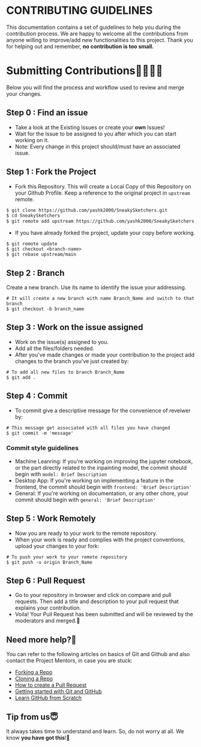 # CONTRIBUTING GUIDELINES

This documentation contains a set of guidelines to help you during the contribution process. 
We are happy to welcome all the contributions from anyone willing to improve/add new functionalities to this project. Thank you for helping out and remember, **no contribution is too small.**

# Submitting Contributions👩‍💻👨‍💻
Below you will find the process and workflow used to review and merge your changes.

## Step 0 : Find an issue
- Take a look at the Existing Issues or create your **own** Issues!
- Wait for the Issue to be assigned to you after which you can start working on it.
- Note: Every change in this project should/must have an associated issue.

## Step 1 : Fork the Project
- Fork this Repository. This will create a Local Copy of this Repository on your Github Profile. Keep a reference to the original project in `upstream` remote.
```bash
$ git clone https://github.com/yashk2000/SneakySketchers.git
$ cd SneakySketchers
$ git remote add upstream https://github.com/yashk2000/SneakySketchers.git
```

- If you have already forked the project, update your copy before working.
```
$ git remote update
$ git checkout <branch-name>
$ git rebase upstream/main
```

## Step 2 : Branch
Create a new branch. Use its name to identify the issue your addressing.
```
# It will create a new branch with name Branch_Name and switch to that branch 
$ git checkout -b branch_name
```
## Step 3 : Work on the issue assigned
- Work on the issue(s) assigned to you. 
- Add all the files/folders needed.
- After you've made changes or made your contribution to the project add changes to the branch you've just created by:
```
# To add all new files to branch Branch_Name
$ git add .
```

## Step 4 : Commit
- To commit give a descriptive message for the convenience of reveiwer by:
```
# This message get associated with all files you have changed
$ git commit -m 'message'
```

### Commit style guidelines

- Machine Leanring: If you're working on improving the jupyter notebook, or the part directly related to the inpainting model, the commit should begin with `model: Brief Description`
- Desktop App: If you're working on implementing a feature in the frontend, the commit should begin with `frontend: 'Brief Description'`
- General: If you're working on documentation, or any other chore, your commit should begin with `general: 'Brief Description'`

## Step 5 : Work Remotely
- Now you are ready to your work to the remote repository.
- When your work is ready and complies with the project conventions, upload your changes to your fork:

```
# To push your work to your remote repository
$ git push -u origin Branch_Name
```

## Step 6 : Pull Request
- Go to your repository in browser and click on compare and pull requests. Then add a title and description to your pull request that explains your contribution.
- Voila! Your Pull Request has been submitted and will be reviewed by the moderators and merged.🥳

## Need more help?🤔
You can refer to the following articles on basics of Git and Github and also contact the Project Mentors, in case you are stuck:
- [Forking a Repo](https://help.github.com/en/github/getting-started-with-github/fork-a-repo)
- [Cloning a Repo](https://help.github.com/en/desktop/contributing-to-projects/creating-an-issue-or-pull-request)
- [How to create a Pull Request](https://opensource.com/article/19/7/create-pull-request-github)
- [Getting started with Git and GitHub](https://towardsdatascience.com/getting-started-with-git-and-github-6fcd0f2d4ac6)
- [Learn GitHub from Scratch](https://lab.github.com/githubtraining/introduction-to-github)


## Tip from us😇
It always takes time to understand and learn. So, do not worry at all. We know **you have got this**!💪
